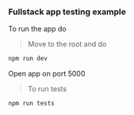 ### Fullstack app testing example

To run the app do

> Move to the root and do 

```bash
npm run dev
```

Open app on port 5000


> To run tests

```bash
npm run tests
```
